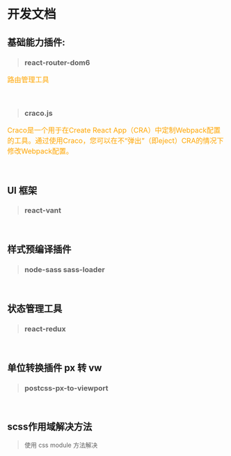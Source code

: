 # 开发文档

## 基础能力插件:

> ### react-router-dom6

<p style="font-size: 16px; color: orange;">路由管理工具</p>

<br />

> ### craco.js

<p style="font-size: 16px; color: orange;">Craco是一个用于在Create React App（CRA）中定制Webpack配置的工具。通过使用Craco，您可以在不“弹出”（即eject）CRA的情况下修改Webpack配置。</p>

<br />

## UI 框架

> ### react-vant

<br />

## 样式预编译插件

> ### node-sass sass-loader

<br />

## 状态管理工具
> ### react-redux

<br />

## 单位转换插件 px 转 vw

> ### postcss-px-to-viewport

<br />

## scss作用域解决方法
> 使用 css module 方法解决